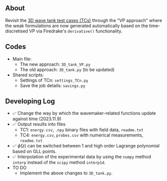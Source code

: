 ## About
Revisit the [3D wave tank test cases (TCs)](https://github.com/EAGRE-water-wave-impact-modelling/3D-wave-tank-JCP2022) through the "VP approach" where the weak formulations are now generated automatically based on the time-discretised VP via Firedrake's `derivative()` functionality.

## Codes
- Main file:
    - The new approach: `3D_tank_VP.py`
    - The old approach: `3D_tank.py` (to be updated)
- Shared scripts:
    - Settings of TCn: `settings_TCn.py`
    - Save the job details: `savings.py`

## Developing Log
- :white_check_mark: Change the way by which the wavemaker-related functions update against time (2023.11.9)
- :white_check_mark: Output results into files
    - TC1: `energy.csv`, `.npy` binary files with field data, `readme.txt`
    - TC4: `energy.csv`, `probes.csv` with numerical measurements, `readme.txt`
- :white_check_mark: $\hat{\phi}(z)$ can be switched between 1 and high order Lagrange polynomial based on GLL points.
- :white_check_mark: Interpolation of the experimental data by using the `numpy` method `interp` instead of the `scipy` method `interp1d`.
- TO DO
    - Implement the above changes to `3D_tank.py`.
    
